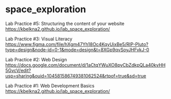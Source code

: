 # space_exploration

Lab Practice #5: Structuring the content of your website
https://kbelkna2.github.io/lab_space_exploration/

Lab Practice #3: Visual Literacy
https://www.figma.com/file/hXgm47Yh18Oc4KqyUixBe5/RIP-Pluto?type=design&node-id=0-1&mode=design&t=8XGp9qvSoyJHFvkJ-0

Lab Practice #2: Web Design
https://docs.google.com/document/d/1aCtqYWuXO8pyCbZdkpQLa40kvHH5GvcV/edit?usp=sharing&ouid=104581586749381062524&rtpof=true&sd=true

Lab Practice #1: Web Development Basics
https://kbelkna2.github.io/lab_space_exploration/
